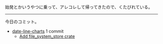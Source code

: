 始発とかいうやつに乗って、アレコレして帰ってきたので、くたびれている。

---

今日のコミット。

- [date-line-charts](https://github.com/bouzuya/date-line-charts) 1 commit
  - [Add file_system_store crate](https://github.com/bouzuya/date-line-charts/commit/d8e85677f725264727d9c6c5d17c72dbaafa7ced)
